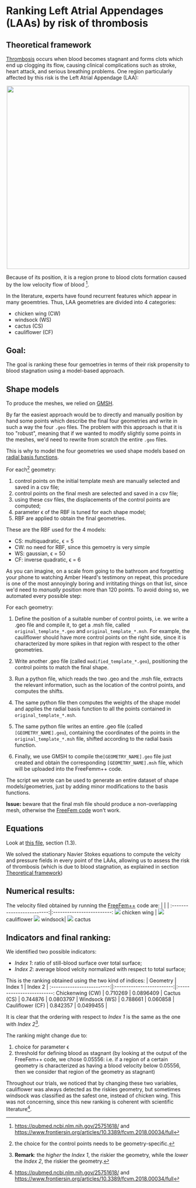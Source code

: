 # Ranking Left Atrial Appendages (LAAs) by risk of thrombosis

## Theoretical framework
[Thrombosis](https://en.wikipedia.org/wiki/Thrombosis) occurs when blood becomes stagnant and forms clots which end up clogging its flow, causing clinical complications such as stroke, heart attack, and serious breathing problems. One region particularly affected by this risk is the Left Atrial Appendage (LAA):

<center>
<img src="readme_images/LAA_heart.PNG"
     width="500" />
</center>

Because of its position, it is a region prone to blood clots formation caused by the low velocity flow of blood [^1]. 

[^1]: https://pubmed.ncbi.nlm.nih.gov/25751618/ and https://www.frontiersin.org/articles/10.3389/fcvm.2018.00034/full 

In the literature, experts have found recurrent features which appear in many geoemtries. Thus, LAA geometries are divided into 4 categories:
* chicken wing (CW)
* windsock (WS)
* cactus (CS)
* cauliflower (CF)

## Goal:
The goal is ranking these four gemoetries in terms of their risk propensity to blood stagnation using a model-based approach.

## Shape models
To produce the meshes, we relied on [GMSH](https://gmsh.info/).

By far the easiest approach would be to directly and manually position by hand some points which describe the final four geometries and write in such a way the four `.geo` files. The problem with this approach is that it is too "robust", meaning that if we wanted to modify slightly some points in the meshes, we'd need to rewrite from scratch the entire `.geo` files. 

This is why to model the four geometries we used shape models based on [radial basis functions](https://en.wikipedia.org/wiki/Radial_basis_function). 

For each[^2] geometry:

[^2]: the choice for the control points needs to be geometry-specific.
1.   control points on the initial template mesh are manually selected and saved in a csv file;
2.   control points on the final mesh are selected and saved  in a csv file;
3.   using these csv files, the displacements of the control points are computed;
4.   parameter ϵ of the RBF is tuned for each shape model;
5.   RBF are applied to obtain the final geometries.

These are the RBF used for the 4 models:
*   CS: multiquadratic, ϵ = 5
*   CW: no need for RBF, since this gemoetry is very simple
*   WS: gaussian, ϵ = 50
*   CF: inverse quadratic, ϵ = 6

As you can imagine, on a scale from going to the bathroom and forgetting your phone to watching Amber Heard's testimony on repeat, this procedure is one of the most annoyingly boring and irrititating things on that list, since we'd need to *manually* position more than 120 points. To avoid doing so, we automated every possible step:

For each geometry:
1. Define the position of a suitable number of control points, i.e. we write a .geo file and compile it, to get a .msh file, called `original_template_*.geo` and `original_template_*.msh`. For example, the cauliflower should have more control points on the right side, since it is characterized by more spikes in that region with respect to the other geometries.

1. Write another .geo file (called `modified_template_*.geo`), positioning the control points to match the final shape.

1. Run a python file, which reads the two .geo and the .msh file, extracts the relevant information, such as the location of the control points, and computes the shifts.

1. The same python file then computes the weights of the shape model and applies the radial basis function to all the points contained in `original_template_*.msh`.

1. The same python file writes an entire .geo file (called `[GEOMETRY_NAME].geo`), containing the coordinates of the points in the `original_template_*.msh` file, shifted according to the radial basis function.

1. Finally, we use GMSH to compile the`[GEOMETRY_NAME].geo` file just created and obtain the corresponding `[GEOMETRY_NAME].msh` file, which will be uploaded into the FreeFemm++ code.

The script we wrote can be used to generate an entire dataset of shape models/geometries, just by adding minor modifications to the basis functions.

**Issue:** beware that the final msh file should produce a non-overlapping mesh, otherwise the [FreeFem code](solver.edp) won't work.

## Equations
Look at [this file](report.pdf), section (1.3).

We solved the stationary Navier Stokes equations to compute the velcity and pressure fields in every point of the LAAs, allowing us to assess the risk of thrombosis (which is due to blood stagnation, as explained in section [Theoretical framework](#theoretical-framework))

## Numerical results:
The velocity filed obtained by running the [FreeFem++](solver.edp) code are:
|  |  |
:-------------------------:|:-------------------------:
![](readme_images/CW.png) chicken wing |  ![](readme_images/CF.png) cauliflower
![](readme_images/WS.png)  windsock|  ![](readme_images/CS.png) cactus

## Indicators and final ranking:
We identified two possible indicators:
* *Index 1*: ratio of still-blood surface over total surface;
* *Index 2*: average blood velcity normalized with respect to total surface;

This is the ranking obtained using the two kind of indices:
| Geometry | Index 1 | Index 2 | 
:-------------------------:|:-------------------------:|:-------------------------:
Chickenwing (CW) | 0.710269 | 0.0896409 |
Cactus (CS) | 0.744876 | 0.0803797 |
Windsock (WS) | 0.788661 | 0.060858 |
Cauliflower (CF) | 0.842357 | 0.0499455 |

It is clear that the ordering with respect to *Index 1* is the same as the one with *Index 2*[^3].

[^3]: **Remark**: the *higher* the *Index 1*, the riskier the geometry, while the *lower* the *Index 2*, the riskier the geometry.

The ranking might change due to:
1. choice for parameter ϵ
2. threshold for defining blood as stagnant (by looking at the output of the FreeFem++ code, we chose 0.05556: i.e. if a region of a certain geometry is characterized as having a blood velocity below 0.05556, then we consider that region of the geometry as stagnant) 

Throughout our trials, we noticed that by changing these two variables, cauliflower was always detected as the riskies geometry, but sometimes windsock was classified as the safest one, instead of chicken wing. This was not concerning, since this new ranking is coherent with scientific literature[^1].